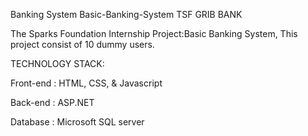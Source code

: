 Banking System
Basic-Banking-System TSF GRIB BANK

The Sparks Foundation Internship Project:Basic Banking System, This project consist of 10 dummy users.

TECHNOLOGY STACK:

Front-end : HTML, CSS, & Javascript

Back-end : ASP.NET

Database : Microsoft SQL server
